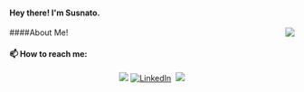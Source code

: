 #### Hey there! I'm Susnato.
<img align="right" src="https://github-readme-stats.vercel.app/api?username=susnato">

####About Me!




#### 📫 How to reach me: 
<p align="center">
  <a href="mailto:susnatodhar10@gmail.com"><img src="https://img.icons8.com/bubbles/50/000000/gmail"></a>
  <a href="https://www.linkedin.com/in/susnato-dhar-922239211/"><img src="https://img.icons8.com/bubbles/50/000000/linkedin" alt="LinkedIn"/></a>
  <a href="https://www.kaggle.com/susnato"><img scr="https://cdn.iconscout.com/icon/free/png-128/kaggle-3550756-2970341.png"></a>
  <a href="https://discord.gg/user/Susnato Dhar#0236"><img src="https://img.icons8.com/bubbles/50/000000/discord"></a>
</p>








